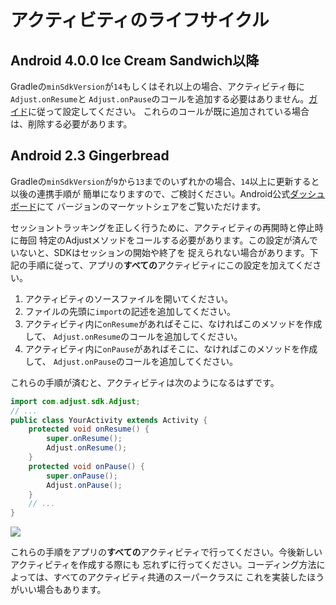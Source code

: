 # アクティビティのライフサイクル

## Android 4.0.0 Ice Cream Sandwich以降

Gradleの`minSdkVersion`が`14`もしくはそれ以上の場合、アクティビティ毎に`Adjust.onResume`と
`Adjust.onPause`のコールを追加する必要はありません。[ガイド][guide]に従って設定してください。
これらのコールが既に追加されている場合は、削除する必要があります。

## Android 2.3 Gingerbread

Gradleの`minSdkVersion`が`9`から`13`までのいずれかの場合、`14`以上に更新すると以後の連携手順が
簡単になりますので、ご検討ください。Android公式[ダッシュボード][android-dashboard]にて
バージョンのマーケットシェアをご覧いただけます。

セッショントラッキングを正しく行うために、アクティビティの再開時と停止時に毎回
特定のAdjustメソッドをコールする必要があります。この設定が済んでいないと、SDKはセッションの開始や終了を
捉えられない場合があります。下記の手順に従って、アプリの**すべての**アクティビティにこの設定を加えてください。

1. アクティビティのソースファイルを開いてください。
2. ファイルの先頭に`import`の記述を追加してください。
3. アクティビティ内に`onResume`があればそこに、なければこのメソッドを作成して、
  `Adjust.onResume`のコールを追加してください。
4. アクティビティ内に`onPause`があればそこに、なければこのメソッドを作成して、
  `Adjust.onPause`のコールを追加してください。

これらの手順が済むと、アクティビティは次のようになるはずです。

```java
import com.adjust.sdk.Adjust;
// ...
public class YourActivity extends Activity {
    protected void onResume() {
        super.onResume();
        Adjust.onResume();
    }
    protected void onPause() {
        super.onPause();
        Adjust.onPause();
    }
    // ...
}
```

![][activity]

これらの手順をアプリの**すべての**アクティビティで行ってください。今後新しいアクティビティを作成する際にも
忘れずに行ってください。コーディング方法によっては、すべてのアクティビティ共通のスーパークラスに
これを実装したほうがいい場合もあります。


[guide]:      /README.md
[android-dashboard]:    http://developer.android.com/about/dashboards/index.html

[activity]: https://raw.github.com/adjust/sdks/master/Resources/android/v4/14_activity.png
